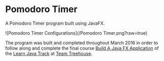 # Pomodoro Timer
A Pomodoro Timer program built using JavaFX.

![Pomodoro Timer Configurations](/Pomodoro Timer.png?raw=true)

The program was built and completed throughout March 2016 in order to follow along and complete the final course [Build A Java FX Application](https://teamtreehouse.com/library/build-a-javafx-application)
of the [Learn Java Track](https://teamtreehouse.com/tracks/learn-java) at [Team Treehouse](https://teamtreehouse.com/).
